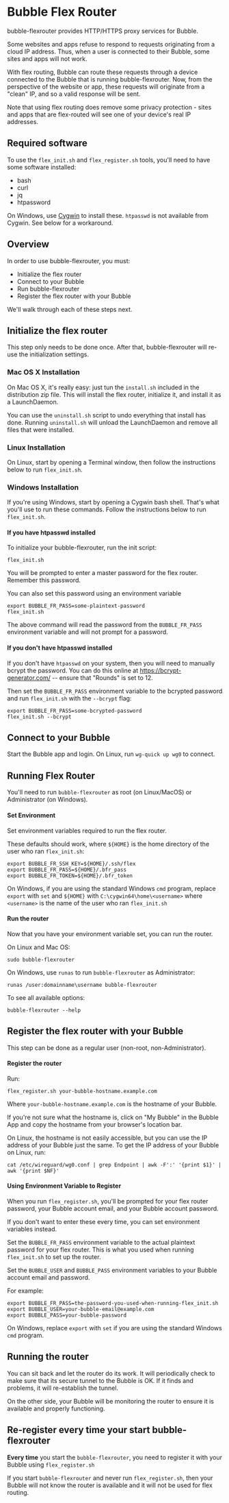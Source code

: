 # Bubble Flex Router
bubble-flexrouter provides HTTP/HTTPS proxy services for Bubble.

Some websites and apps refuse to respond to requests originating from a cloud IP address.
Thus, when a user is connected to their Bubble, some sites and apps will not work.

With flex routing, Bubble can route these requests through a device connected to the Bubble that is running bubble-flexrouter.
Now, from the perspective of the website or app, these requests will originate from a "clean" IP, and so a valid response
will be sent.

Note that using flex routing does remove some privacy protection - sites and apps that are flex-routed will see
one of your device's real IP addresses.

## Required software
To use the `flex_init.sh` and `flex_register.sh` tools, you'll need to have some software installed:

  * bash
  * curl
  * jq
  * htpassword

On Windows, use [Cygwin](https://cygwin.com) to install these.
`htpasswd` is not available from Cygwin. See below for a workaround.

## Overview
In order to use bubble-flexrouter, you must:

  * Initialize the flex router
  * Connect to your Bubble
  * Run bubble-flexrouter
  * Register the flex router with your Bubble

We'll walk through each of these steps next.

## Initialize the flex router
This step only needs to be done once. After that, bubble-flexrouter will re-use the initialization settings.

### Mac OS X Installation
On Mac OS X, it's really easy: just tun the `install.sh` included in the distribution zip file.
This will install the flex router, initialize it, and install it as a LaunchDaemon.

You can use the `uninstall.sh` script to undo everything that install has done.
Running `uninstall.sh` will unload the LaunchDaemon and remove all files that were installed.

### Linux Installation
On Linux, start by opening a Terminal window, then follow the instructions below to run `flex_init.sh`.

### Windows Installation
If you're using Windows, start by opening a Cygwin bash shell. That's what you'll use to run these commands.
Follow the instructions below to run `flex_init.sh`.

#### If you have htpasswd installed
To initialize your bubble-flexrouter, run the init script:

    flex_init.sh

You will be prompted to enter a master password for the flex router. Remember this password.

You can also set this password using an environment variable

    export BUBBLE_FR_PASS=some-plaintext-password
    flex_init.sh

The above command will read the password from the `BUBBLE_FR_PASS` environment variable and will not
prompt for a password.

#### If you don't have htpasswd installed
If you don't have `htpasswd` on your system, then you will need to manually bcrypt the password.
You can do this online at https://bcrypt-generator.com/ -- ensure that "Rounds" is set to 12.

Then set the `BUBBLE_FR_PASS` environment variable to the bcrypted password and
run `flex_init.sh` with the `--bcrypt` flag:

    export BUBBLE_FR_PASS=some-bcrypted-password
    flex_init.sh --bcrypt
 
## Connect to your Bubble
Start the Bubble app and login. On Linux, run `wg-quick up wg0` to connect.

## Running Flex Router
You'll need to run `bubble-flexrouter` as root (on Linux/MacOS) or Administrator (on Windows).

#### Set Environment
Set environment variables required to run the flex router.

These defaults should work, where `${HOME}` is the home directory of the user who ran `flex_init.sh`:

    export BUBBLE_FR_SSH_KEY=${HOME}/.ssh/flex
    export BUBBLE_FR_PASS=${HOME}/.bfr_pass
    export BUBBLE_FR_TOKEN=${HOME}/.bfr_token

On Windows, if you are using the standard Windows `cmd` program,
replace `export` with `set` and `${HOME}` with `C:\cygwin64\home\<username>`
where `<username>` is the name of the user who ran `flex_init.sh`

#### Run the router
Now that you have your environment variable set, you can run the router.

On Linux and Mac OS:

    sudo bubble-flexrouter

On Windows, use `runas` to run `bubble-flexrouter` as Administrator:

    runas /user:domainname\username bubble-flexrouter

To see all available options:

    bubble-flexrouter --help

## Register the flex router with your Bubble
This step can be done as a regular user (non-root, non-Administrator).

#### Register the router
Run:

    flex_register.sh your-bubble-hostname.example.com

Where `your-bubble-hostname.example.com` is the hostname of your Bubble.

If you're not sure what the hostname is, click on "My Bubble" in the Bubble App and copy the hostname
from your browser's location bar.

On Linux, the hostname is not easily accessible, but you can use the IP address of your Bubble just the same.
To get the IP address of your Bubble on Linux, run:

    cat /etc/wireguard/wg0.conf | grep Endpoint | awk -F':' '{print $1}' | awk '{print $NF}'

#### Using Environment Variable to Register
When you run `flex_register.sh`, you'll be prompted for your flex router password, your Bubble account email,
and your Bubble account password.

If you don't want to enter these every time, you can set environment variables instead.

Set the `BUBBLE_FR_PASS` environment variable to the actual plaintext password for your flex router.
This is what you used when running `flex_init.sh` to set up the router.

Set the `BUBBLE_USER` and `BUBBLE_PASS` environment variables to your Bubble account email and password.

For example:

    export BUBBLE_FR_PASS=the-password-you-used-when-running-flex_init.sh
    export BUBBLE_USER=your-bubble-email@example.com
    export BUBBLE_PASS=your-bubble-password

On Windows, replace `export` with `set` if you are using the standard Windows `cmd` program.

## Running the router
You can sit back and let the router do its work. It will periodically check to make sure that its
secure tunnel to the Bubble is OK. If it finds and problems, it will re-establish the tunnel.

On the other side, your Bubble will be monitoring the router to ensure it is available and properly functioning.

## Re-register every time your start bubble-flexrouter 
**Every time** you start the `bubble-flexrouter`, you need to register it with your Bubble using `flex_register.sh`

If you start `bubble-flexrouter` and never run `flex_register.sh`, then your Bubble will not know the router is
available and it will not be used for flex routing.
